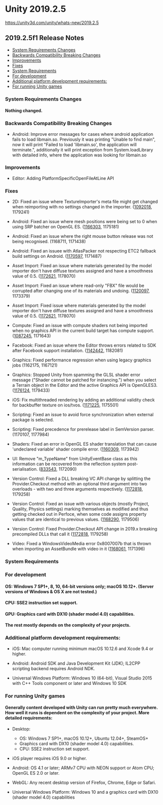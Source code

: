 # Unity 2019.2.5

https://unity3d.com/unity/whats-new/2019.2.5

## 2019.2.5f1 Release Notes

- [System Requirements Changes](#system-requirements-changes)
- [Backwards Compatibility Breaking Changes](#backwards-compatibility-breaking-changes)
- [Improvements](#improvements)
- [Fixes](#fixes)
- [System Requirements](#system-requirements)
- [For development](#for-development)
- [Additional platform development requirements:](#additional-platform-development-requirements)
- [For running Unity games](#for-running-unity-games)


### System Requirements Changes

#### Nothing changed.

### Backwards Compatibility Breaking Changes

*   Android: Improve error messages for cases where android application fails to load libmain.so. Previously it was printing "Unable to find main", now it will print "Failed to load 'libmain.so', the application will terminate.", additionally it will print exception from System.loadLibrary with detailed info, where the application was looking for libmain.so

### Improvements

*   Editor: Adding PlatformSpecificOpenFileAtLine API

### Fixes

*   2D: Fixed an issue where TextureImporter's meta file might get changed when reimporting with no settings changed in the importer. ([1092018](https://issuetracker.unity3d.com/issues/perforce-version-control-automatically-checkouts-reimported-sprites), 1179241)
    
*   Android: Fixed an issue where mesh positions were being set to 0 when using SRP batcher on OpenGL ES. ([1166303](https://issuetracker.unity3d.com/issues/lwrp-mesh-positions-are-set-incorrectly-when-using-srp-batching), 1175181)
    
*   Android: Fixed an issue where the right mouse button release was not being recognised. (1168711, 1171438)
    
*   Android: Fixed an issuee with AtlasPacker not respecting ETC2 fallback build settings on Android. ([1170597](https://issuetracker.unity3d.com/issues/android-androidetc2fallbackoverride-dot-quality32bitdownscaled-does-not-work-on-an-atlas-created-with-the-legacy-sprite-packer), 1171487)
    
*   Asset Import: Fixed an issue where materials generated by the model importer don't have diffuse textures assigned and have a smoothness value of 0.5. ([1172621](https://issuetracker.unity3d.com/issues/lwrp-fbx-assets-lose-their-materials-when-importing-the-assets-into-a-lwrp-project), 1178070)
    
*   Asset Import: Fixed an issue where read-only "FBX" file would be corrupted after changing one of its materials and undoing. ([1120097](https://issuetracker.unity3d.com/issues/read-only-fbx-file-gets-corrupted-after-changing-one-of-its-materials-and-undoing), 1173379)
    
*   Asset Import: Fixed issue where materials generated by the model importer don't have diffuse textures assigned and have a smoothness value of 0.5. ([1172621](https://issuetracker.unity3d.com/issues/lwrp-fbx-assets-lose-their-materials-when-importing-the-assets-into-a-lwrp-project), 1178070)
    
*   Compute: Fixed an issue with compute shaders not being imported when no graphics API in the current build target has compute support. ([1087245](https://issuetracker.unity3d.com/issues/2018-dot-3-windows-webgl-applying-a-blend-to-a-mesh-with-blendshapes-throws-the-error-and-warning), 1171643)
    
*   Facebook: Fixed an issue where the Editor throws errors related to SDK after Facebook support installation. ([1142442](https://issuetracker.unity3d.com/issues/facebook-editor-throw-errors-related-to-sdk-after-facebook-support-installation), 1182081)
    
*   Graphics: Fixed performance regression when using legacy graphics jobs (1162175, 1167121)
    
*   Graphics: Stopped Unity from spamming the GLSL shader error message ("Shader cannot be patched for instancing.") when you select a Terrain object in the Editor and the active Graphics API is OpenGLES3. ([1176124](https://issuetracker.unity3d.com/issues/glsl-shader-cannot-be-patched-for-instancing-dot-is-thrown-when-selecting-terrain-with-draw-instanced-enabled-on-opengl-api), 1179433)
    
*   iOS: Fix multithreaded rendering by adding an additional validity check for backbuffer texture on ios/tvos. ([1171225](https://issuetracker.unity3d.com/issues/ios-opengles-multithreaded-rendering-on-opengles-breaks-setting-camera-dot-targettexture), 1175501)
    
*   Scripting: Fixed an issue to avoid force synchronization when external package is selected.
    
*   Scripting: Fixed precedence for prerelease label in SemVersion parser. (1170107, 1177984)
    
*   Shaders: Fixed an error in OpenGL ES shader translation that can cause 'undeclared variable' shader compile error. ([1160309](https://issuetracker.unity3d.com/issues/hlslcc-generated-shader-is-not-compiling-due-to-undeclared-variable-u-xlati9-error), 1173942)
    
*   UI: Remove "m\_TypeName" from UnityEventBase class as this information can be recovered from the reflection system post-serialisation. ([833543](https://issuetracker.unity3d.com/issues/runtime-unityevent-objects-contain-the-name-of-type-as-a-serialized-string), 1172090)
    
*   Version Control: Fixed a DLL breaking VC API change by splitting the Provider.Checkout method with an optional third argument into two overloads - with two and three arguments respectively. ([1172818](https://issuetracker.unity3d.com/issues/vcs-addition-of-changeset-changeset-equals-null-argument-to-provider-dot-checkout-broke-prebuilt-assemblies-in-2019-dot-1-plus), 1179258)
    
*   Version Control: Fixed an issue with various objects (mostly Project, Quality, Physics settings) marking themselves as modified and thus getting checked out in Perfoce, when some code assigns property values that are identical to previous values. ([1168290](https://issuetracker.unity3d.com/issues/vcs-project-settings-asset-is-automatically-checked-out-when-closing-the-editor), 1179506)
    
*   Version Control: Fixed Provider.Checkout API change in 2019.x breaking precompiled DLLs that call it ([1172818](https://issuetracker.unity3d.com/issues/vcs-addition-of-changeset-changeset-equals-null-argument-to-provider-dot-checkout-broke-prebuilt-assemblies-in-2019-dot-1-plus), 1179258)
    
*   Video: Fixed a WindowsVideoMedia error 0x8007007b that is thrown when importing an AssetBundle with video in it ([1168061](https://issuetracker.unity3d.com/issues/windowsvideomedia-error-0x8007007b-is-thrown-when-importing-an-assetbundle-with-video-in-it), 1171396)
    

### System Requirements

### For development

#### OS: Windows 7 SP1+, 8, 10, 64-bit versions only; macOS 10.12+. (Server versions of Windows & OS X are not tested.)

#### CPU: SSE2 instruction set support.

#### GPU: Graphics card with DX10 (shader model 4.0) capabilities.

#### The rest mostly depends on the complexity of your projects.

### Additional platform development requirements:

*   iOS: Mac computer running minimum macOS 10.12.6 and Xcode 9.4 or higher.
    
*   Android: Android SDK and Java Development Kit (JDK); IL2CPP scripting backend requires Android NDK.
    
*   Universal Windows Platform: Windows 10 (64-bit), Visual Studio 2015 with C++ Tools component or later and Windows 10 SDK
    

### For running Unity games

#### Generally content developed with Unity can run pretty much everywhere. How well it runs is dependent on the complexity of your project. More detailed requirements:

*   Desktop:
    
    *   OS: Windows 7 SP1+, macOS 10.12+, Ubuntu 12.04+, SteamOS+
    *   Graphics card with DX10 (shader model 4.0) capabilities.
    *   CPU: SSE2 instruction set support.
*   iOS player requires iOS 9.0 or higher.
    
*   Android: OS 4.1 or later; ARMv7 CPU with NEON support or Atom CPU; OpenGL ES 2.0 or later.
    
*   WebGL: Any recent desktop version of Firefox, Chrome, Edge or Safari.
    
*   Universal Windows Platform: Windows 10 and a graphics card with DX10 (shader model 4.0) capabilities